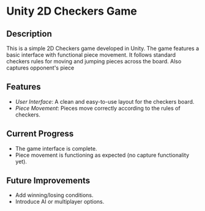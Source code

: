 # Unity 2D Checkers Game

## Description
This is a simple 2D Checkers game developed in Unity. The game features a basic interface with functional piece movement. 
It follows standard checkers rules for moving and jumping pieces across the board. Also captures opponent's piece

## Features
- *User Interface*: A clean and easy-to-use layout for the checkers board.
- *Piece Movement*: Pieces move correctly according to the rules of checkers.

## Current Progress
- The game interface is complete.
- Piece movement is functioning as expected (no capture functionality yet).

## Future Improvements
- Add winning/losing conditions.
- Introduce AI or multiplayer options.
